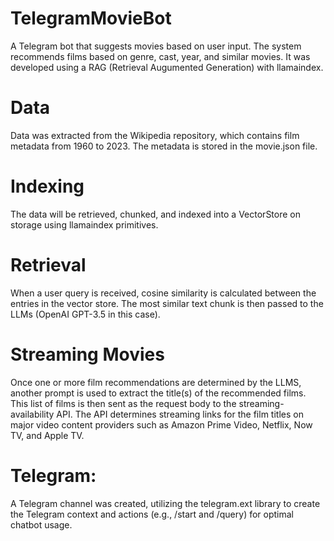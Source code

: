 # TelegramMovieBot
A Telegram bot that suggests movies based on user input. The system recommends films based on genre, cast, year, and similar movies. It was developed using a RAG (Retrieval Augumented Generation) with llamaindex.

# Data
Data was extracted from the Wikipedia repository, which contains film metadata from 1960 to 2023. The metadata is stored in the movie.json file.

# Indexing
The data will be retrieved, chunked, and indexed into a VectorStore on storage using llamaindex primitives.

# Retrieval
When a user query is received, cosine similarity is calculated between the entries in the vector store. The most similar text chunk is then passed to the LLMs (OpenAI GPT-3.5 in this case).

# Streaming Movies
Once one or more film recommendations are determined by the LLMS, another prompt is used to extract the title(s) of the recommended films. This list of films is then sent as the request body to the streaming-availability API. The API determines streaming links for the film titles on major video content providers such as Amazon Prime Video, Netflix, Now TV, and Apple TV.

# Telegram: 
A Telegram channel was created, utilizing the telegram.ext library to create the Telegram context and actions (e.g., /start and /query) for optimal chatbot usage.
